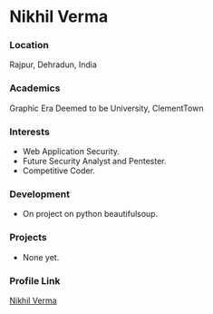 # Nikhil Verma

### Location

Rajpur, Dehradun, India

### Academics

Graphic Era Deemed to be University, ClementTown

### Interests

- Web Application Security.
- Future Security Analyst and Pentester.
- Competitive Coder.

### Development

- On project on python beautifulsoup.

### Projects

- None yet.

### Profile Link

[Nikhil Verma](https://github.com/BasicNik)
